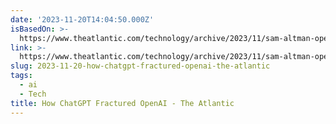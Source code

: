 ```yaml
---
date: '2023-11-20T14:04:50.000Z'
isBasedOn: >-
  https://www.theatlantic.com/technology/archive/2023/11/sam-altman-open-ai-chatgpt-chaos/676050/
link: >-
  https://www.theatlantic.com/technology/archive/2023/11/sam-altman-open-ai-chatgpt-chaos/676050/
slug: 2023-11-20-how-chatgpt-fractured-openai-the-atlantic
tags:
  - ai
  - Tech
title: How ChatGPT Fractured OpenAI - The Atlantic
---
```


